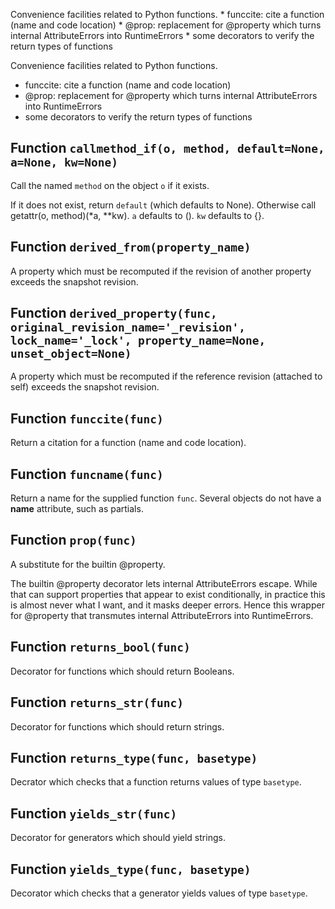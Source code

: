 Convenience facilities related to Python functions. * funccite: cite a function (name and code location) * @prop: replacement for @property which turns internal AttributeErrors into RuntimeErrors * some decorators to verify the return types of functions


Convenience facilities related to Python functions.
* funccite: cite a function (name and code location)
* @prop: replacement for @property which turns internal AttributeErrors into RuntimeErrors
* some decorators to verify the return types of functions

## Function `callmethod_if(o, method, default=None, a=None, kw=None)`

Call the named `method` on the object `o` if it exists.

If it does not exist, return `default` (which defaults to None).
Otherwise call getattr(o, method)(*a, **kw).
`a` defaults to ().
`kw` defaults to {}.

## Function `derived_from(property_name)`

A property which must be recomputed
if the revision of another property exceeds the snapshot revision.

## Function `derived_property(func, original_revision_name='_revision', lock_name='_lock', property_name=None, unset_object=None)`

A property which must be recomputed
if the reference revision (attached to self)
exceeds the snapshot revision.

## Function `funccite(func)`

Return a citation for a function (name and code location).

## Function `funcname(func)`

Return a name for the supplied function `func`.
Several objects do not have a __name__ attribute, such as partials.

## Function `prop(func)`

A substitute for the builtin @property.

The builtin @property decorator lets internal AttributeErrors escape.
While that can support properties that appear to exist conditionally,
in practice this is almost never what I want, and it masks deeper errors.
Hence this wrapper for @property that transmutes internal AttributeErrors
into RuntimeErrors.

## Function `returns_bool(func)`

Decorator for functions which should return Booleans.

## Function `returns_str(func)`

Decorator for functions which should return strings.

## Function `returns_type(func, basetype)`

Decrator which checks that a function returns values of type `basetype`.

## Function `yields_str(func)`

Decorator for generators which should yield strings.

## Function `yields_type(func, basetype)`

Decorator which checks that a generator yields values of type `basetype`.
